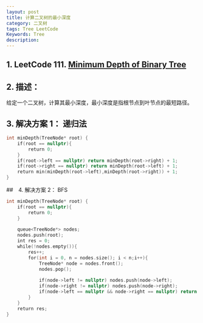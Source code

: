 ```yaml
---
layout: post
title: 计算二叉树的最小深度
category: 二叉树
tags: Tree LeetCode
Keywords: Tree
description:
---
```

## 1. LeetCode 111. [Minimum Depth of Binary Tree](https://leetcode.com/problems/minimum-depth-of-binary-tree/description/)
## 2. 描述：
给定一个二叉树，计算其最小深度，最小深度是指根节点到叶节点的最短路径。
## 3. 解决方案 1： 递归法
``` c++
int minDepth(TreeNode* root) {
    if(root == nullptr){
        return 0;
    }
    if(root->left == nullptr) return minDepth(root->right) + 1;
    if(root->right == nullptr) return minDepth(root->left) + 1;
    return min(minDepth(root->left),minDepth(root->right)) + 1;
}
```
##　4. 解决方案 2： BFS
``` c++
int minDepth(TreeNode* root) {
    if(root == nullptr){
        return 0;
    }
    
    queue<TreeNode*> nodes;
    nodes.push(root);
    int res = 0;
    while(!nodes.empty()){
        res++;
        for(int i = 0, n = nodes.size(); i < n;i++){
            TreeNode* node = nodes.front();
            nodes.pop();
            
            if(node->left != nullptr) nodes.push(node->left);
            if(node->right != nullptr) nodes.push(node->right);
            if(node->left == nullptr && node->right == nullptr) return res;
        }
    }
    return res;
}
```

